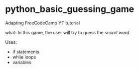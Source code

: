 # python_basic_guessing_game
Adapting FreeCodeCamp YT tutorial

what: In this game, the user will try to guess the *secret word*

Uses:
* if statements
* while loops
* variables